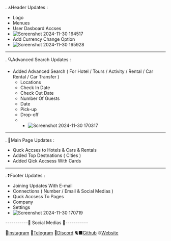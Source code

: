 . 🔝Header Updates :
  + Logo
  + Menues
  + User Dasboard Accses 
  + ![Screenshot 2024-11-30 164517](https://github.com/user-attachments/assets/2bea9c00-2915-4ed7-8be6-c02fd8ac2ea4)
  + Add Currency Change Option
  + ![Screenshot 2024-11-30 165928](https://github.com/user-attachments/assets/0acef536-4915-4b76-beb6-a14236288abb)
------
. 🔍Advanced Search Updates :
  + Added Advanced Search ( For Hotel / Tours / Activity / Rental / Car Rental / Car Transfer )
      + Locations
      + Check In Date
      + Check Out Date
      + Number Of Guests
      + Date
      + Pick-up
      + Drop-off
      + + ![Screenshot 2024-11-30 170317](https://github.com/user-attachments/assets/a062edb2-f15e-478b-86dd-f2f2c5697010)
------
. 📃Main Page Updates :  
  + Quck Accses to Hotels & Cars & Rentals
  + Added Top Destnations ( Cities )
  + Added Qick Accsess With Cards
------
. ⏬Footer Updates :
  + Joining Updates With E-mail
  + Connections ( Number / Email & Social Medias )
  + Quck Accsess To Pages
  + Company
  + Settings
  + ![Screenshot 2024-11-30 170719](https://github.com/user-attachments/assets/924d5f94-2301-48c8-8bf4-9b7de40728b3)


  -----------🔰 Social Medias 🔰-----------

   🔴[Instagram](https://www.instagram.com/itz._ahoura?igsh=MWZjenJ1eWV6ams5aA==)
   🔷[Telegram](https://t.me/ImAhOuRa122)
   🔵[Discord](https://discord.com/users/772906839326195738/)
   🐈‍⬛[Github](https://github.com/AhouraGh)
   🌐[Website](https://ahouraghaznavi.ir)




